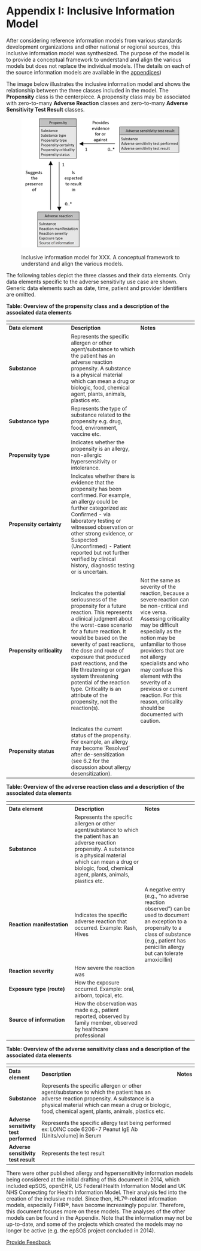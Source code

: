 # Appendix I: Inclusive Information Model

After considering reference information models from various standards development organizations and other national or regional sources, this inclusive information model was synthesized. The purpose of the model is to provide a conceptual framework to understand and align the various models but does not replace the individual models. (The details on each of the source information models are available in the [appendices](./))

The image below illustrates the inclusive information model and shows the relationship between the three classes included in the model. The **Propensity** class is the centerpiece. A propensity class may be associated with zero-to-many **Adverse Reaction** classes and zero-to-many **Adverse** **Sensitivity Test Result** classes.

<figure><img src="../images/180920427.png" alt=""><figcaption><p> Inclusive information model for XXX. A conceptual framework to understand and align the various models.</p></figcaption></figure>

The following tables depict the three classes and their data elements. Only data elements specific to the adverse sensitivity use case are shown. Generic data elements such as date, time, patient and provider identifiers are omitted.

**Table: Overview of the propensity class and a description of the associated data elements**

<table data-header-hidden><thead><tr><th width="152.16796875"></th><th></th><th></th></tr></thead><tbody><tr><td><strong>Data element</strong></td><td><strong>Description</strong></td><td><strong>Notes</strong></td></tr><tr><td><strong>Substance</strong></td><td>Represents the specific allergen or other agent/substance to which the patient has an adverse reaction propensity. A substance is a physical material which can mean a drug or biologic, food, chemical agent, plants, animals, plastics etc.</td><td></td></tr><tr><td><strong>Substance type</strong></td><td>Represents the type of substance related to the propensity e.g. drug, food, environment, vaccine etc.</td><td></td></tr><tr><td><strong>Propensity type</strong></td><td>Indicates whether the propensity is an allergy, non-allergic hypersensitivity or intolerance.</td><td></td></tr><tr><td><strong>Propensity certainty</strong></td><td>Indicates whether there is evidence that the propensity has been confirmed. For example, an allergy could be further categorized as: Confirmed - via laboratory testing or witnessed observation or other strong evidence, or Suspected (Unconfirmed) - Patient reported but not further verified by clinical history, diagnostic testing or is uncertain.</td><td></td></tr><tr><td><strong>Propensity criticality</strong></td><td>Indicates the potential seriousness of the propensity for a future reaction. This represents a clinical judgment about the worst-case scenario for a future reaction. It would be based on the severity of past reactions, the dose and route of exposure that produced past reactions, and the life threatening or organ system threatening potential of the reaction type. Criticality is an attribute of the propensity, not the reaction(s).</td><td>Not the same as severity of the reaction, because a severe reaction can be non-critical and vice versa. Assessing criticality may be difficult especially as the notion may be unfamiliar to those providers that are not allergy specialists and who may confuse this element with the severity of a previous or current reaction. For this reason, criticality should be documented with caution.</td></tr><tr><td><strong>Propensity status</strong></td><td>Indicates the current status of the propensity. For example, an allergy may become ‘Resolved’ after de-sensitization (see 6.2 for the discussion about allergy desensitization).</td><td></td></tr></tbody></table>

**Table: Overview of the adverse reaction class and a description of the associated data elements**

<table data-header-hidden><thead><tr><th width="161.64453125"></th><th></th><th></th></tr></thead><tbody><tr><td><strong>Data element</strong></td><td><strong>Description</strong></td><td><strong>Notes</strong></td></tr><tr><td><strong>Substance</strong></td><td>Represents the specific allergen or other agent/substance to which the patient has an adverse reaction propensity. A substance is a physical material which can mean a drug or biologic, food, chemical agent, plants, animals, plastics etc.</td><td></td></tr><tr><td><strong>Reaction manifestation</strong></td><td>Indicates the specific adverse reaction that occurred. Example: Rash, Hives</td><td>A negative entry (e.g., “no adverse reaction observed”) can be used to document an exception to a propensity to a class of substance (e.g., patient has penicillin allergy but can tolerate amoxicillin)</td></tr><tr><td><strong>Reaction severity</strong></td><td>How severe the reaction was</td><td></td></tr><tr><td><strong>Exposure type (route)</strong></td><td>How the exposure occurred. Example: oral, airborn, topical, etc.</td><td></td></tr><tr><td><strong>Source of information</strong></td><td>How the observation was made e.g., patient reported, observed by family member, observed by healthcare professional</td><td></td></tr></tbody></table>

**Table: Overview of the adverse sensitivity class and a description of the associated data elements**

<table data-header-hidden><thead><tr><th></th><th width="502.2109375"></th><th></th></tr></thead><tbody><tr><td><strong>Data element</strong></td><td><strong>Description</strong></td><td><strong>Notes</strong></td></tr><tr><td><strong>Substance</strong></td><td>Represents the specific allergen or other agent/substance to which the patient has an adverse reaction propensity. A substance is a physical material which can mean a drug or biologic, food, chemical agent, plants, animals, plastics etc.</td><td></td></tr><tr><td><strong>Adverse sensitivity test performed</strong></td><td>Represents the specific allergy test being performed ex: LOINC code 6206-7 Peanut IgE Ab [Units/volume] in Serum</td><td></td></tr><tr><td><strong>Adverse sensitivity test result</strong></td><td>Represents the test result</td><td></td></tr></tbody></table>

There were other published allergy and hypersensitivity information models being considered at the initial drafting of this document in 2014, which included epSOS, openEHR, US Federal Health Information Model and UK NHS Connecting for Health Information Model. Their analysis fed into the creation of the inclusive model. Since then, HL7®-related information models, especially FHIR®, have become increasingly popular. Therefore, this document focuses more on these models. The analyses of the other models can be found in the Appendix. Note that the information may not be up-to-date, and some of the projects which created the models may no longer be active (e.g. the epSOS project concluded in 2014).






<a href="https://docs.google.com/forms/d/e/1FAIpQLScTmbZIf0UEQwYDkY27EEWBkaiYkHSbR0_9DmFrMLXoQLyL7Q/viewform?usp=pp_url&entry.1767247133=Allergy+IG&entry.670899847=Appendix%20I%3A%20Inclusive%20Information%20Model" class="button primary">Provide Feedback</a>
